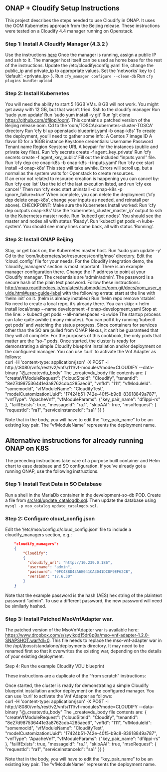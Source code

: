 ## ONAP + Cloudify Setup Instructions

This project describes the steps needed to use Cloudify in ONAP.  It uses the OOM Kubernetes approach from the Beijing release.  These instructions were tested on a Cloudify 4.4 manager running on Openstack.

### Step 1: Install A Cloudify Manager (4.3.2 )

Use the instructions [here](https://docs.cloudify.co/4.3.0/install_maintain/installation/)
Once the manager is running, assign a public IP and ssh to it.  The manager host itself can be used as home base for the rest of the instructions.
Update the /etc/cloudify/config.yaml file, change the public_ip and private_ip to appropriate values.  Set the ‘networks’ key to { ‘default’: <private_ip> }.
Run `cfy_manager configure --clean-db`
Run `cfy plugins bundle-upload`

### Step 2: Install Kubernetes
You will need the ability to start 5 16GB VMs.  8 GB will not work.  You might get away with 12 GB, but that wasn’t tried.
Ssh to the cloudify manager
Run ‘sudo yum update’
Run ‘sudo yum install -y git’
Run ‘git clone https://github.com/dfilppi/oom’.  This contains a patched version of the Beijing release oom.
Cd to the ‘oom/TOSCA/kubernetes-cluster-TOSCA’ directory
Run ‘cfy bl up openstack-blueprint.yaml -b onap-k8s’
To create the deployment, you’ll need to gather some info:
A Centos 7 image ID
A flavor ID for a 16GB instance
Keystone credentials:
Username
Password
Tenant name
Region
Keystone URL
A keypair for the instances (public and private key files).
Run ‘cfy secrets create -f <private key file> agent_key_private’
Run ‘cfy secrets create -f <public key file> agent_key_public’
Fill out the included “inputs.yaml” file.
Run ‘cfy dep cre onap-k8s -b onap-k8s -i inputs.yaml’
Run ‘cfy exe start install -d onap-k8s’
This step will take awhile.  Errors will scroll up, but a normal as the system waits for Openstack to create resources.  
If an error not related to resource creation is happening you can cancel by:
Run ‘cfy exe list’
Use the id of the last execution listed, and run ‘cfy exe cancel <execution id>’
Then run ‘cfy exec start uninstall -d onap-k8s -p ignore_failure=true’
When complete, you can delete the deployment (‘cfy dep delete onap-k8s’, change your inputs as needed, and reinstall per above).
CHECKPOINT: Make sure the Kubernetes Install worked:
Run ‘cfy dep outputs onap-k8s’
Use the ‘kubernetes_cluster_master_ip’ output to ssh to the Kubernetes master node.
Run ‘kubectl get nodes’.  You should see the master and nodes all with status ‘Ready’.
Run ‘kubectl get pods -n kube-system’.  You should see many lines come back, all with status ‘Running’.

### Step 3: Install ONAP Beijing
Stay, or get back on, the Kubernetes master host.
Run ‘sudo yum update -y’
Cd to the ‘oom/kubernetes/so/resources/config/mso’ directory.
Edit the ‘cloud_config’ file for your needs.  For the Cloudify integration demo, the ‘cloudify_managers’ section is most important.  There is an example manager configuration there.  Change the IP address to point at your Cloudify manager.  The credentials are ‘admin/admin’.  The password is a secure hash of the plain text password.
Follow these instructions: http://onap.readthedocs.io/en/latest/submodules/oom.git/docs/oom_user_guide.html#user-guide-label  with the following errata:
start at the line with ‘helm init’ on it. (helm is already installed)
Run ‘helm repo remove ‘stable’.  No need to create a local repo, it’s already there.
You can skip: > helm install local/onap --name development -f onap-development.yaml
Stop at the line: > kubectl get pods --all-namespaces -o=wide
The startup process can take quite awhile ( many minutes).  You can poll it by running ‘kubectl get pods’ and watching the status progress.  Since containers for services other than the SO are pulled from ONAP Nexus, it can’t be guaranteed that they will all complete.  For the purposes of this cookbook, the only pods that matter are the “so-” pods.
Once started, the cluster is ready for demonstrating a simple Cloudify blueprint installation and/or deployment on the configured manager.  You can use ‘curl’ to activate the Vnf Adapter as follows:  
curl -H 'content-type: application/json' -X POST -i http://<so ip>:8080/vnfs/rest/v2/vnfs/111/vf-modules?mode=CLOUDIFY --data-binary "@_createvdu_body"
The _createvdu_body file contents are: 
{ "createVfModuleRequest":
                 {"cloudSiteId": "Cloudify",
                 "tenantId": "8e27d987536441e3a8762cdb4285aec6",
                 "vnfId": "111",
                 "vfModuleId": "somemodid",
                 "vfModuleName": "CloudifyTest",
                 "modelCustomizationUuid": "17424b51-742e-40f5-b9c8-83918849a787",
                 "vnfType": "ApacheVnf",
                 "vfModuleParams":
                    {"key_pair_name": "dfilppi-rs"
                    },
                 "failIfExists": true,
                 "messageId": "ra.1",
                 "skipAAI": true,
                 "msoRequest": {
                 "requestId": "ra1",
                 "serviceInstanceId": "sa1"
                 }}
}

Note that in the body, you will have to edit the “key_pair_name” to be an existing key pair.  The “vfModuleName” represents the deployment name.


## Alternative instructions for already running ONAP on K8S

The preceding instructions take care of a purpose built container and Helm chart to ease database and SO configuration.  If you’ve already got a running ONAP, use the following instructions.

### Step 1: Install Test Data in SO Database
Run a shell in the MariaDb container in the development-so-db POD.  Create a file from [src/sql/update_catalogdb.sql]().  Then update the database using `mysql -p mso_catalog update_catalogdb.sql`.


### Step 2: Configure cloud_config.json

Edit the ‘/etc/mso/config.d/cloud_config.json’ file to include a cloudify_managers section, e.g.:

```json
    "cloudify_managers":
    {
        "Cloudify":
        {
          "cloudify_url": "http://10.239.0.186",
          "username": "admin",
          "password": "0FC48BD43A6E041CA3041DC8F9EF62CB",
          "version": "17.6.30"
        }
    }
```

Note that the example password is the hash (AES) hex string of the plaintext password “admin”.  To use a different password, the new password will need be similarly hashed.

### Step 3: Install Patched MsoVnfAdapter war.

The patched version of the MsoVnfAdapter war is available here:  https://www.dropbox.com/s/syyikqd15dr8p8a/mso-vnf-adapter-1.2.0-SNAPSHOT.war?dl=0.  This file needs to replace the mso-vnf-adapter war in the /opt/jboss/standalone/deployments directory.  It may need to be renamed first so that it overwrites the existing war, depending on the details of your existing deployment.

Step 4: Run the example Cloudify VDU blueprint

These instructions are a duplicate of the “from scratch”  instructions:

Once started, the cluster is ready for demonstrating a simple Cloudify blueprint installation and/or deployment on the configured manager.  You can use ‘curl’ to activate the Vnf Adapter as follows:  
curl -H 'content-type: application/json' -X POST -i http://<so ip>:8080/vnfs/rest/v2/vnfs/111/vf-modules?mode=CLOUDIFY --data-binary "@_createvdu_body"
The _createvdu_body file contents are: 
{ "createVfModuleRequest":
                 {"cloudSiteId": "Cloudify",
                 "tenantId": "8e27d987536441e3a8762cdb4285aec6",
                 "vnfId": "111",
                 "vfModuleId": "somemodid",
                 "vfModuleName": "CloudifyTest",
                 "modelCustomizationUuid": "17424b51-742e-40f5-b9c8-83918849a787",
                 "vnfType": "ApacheVnf",
                 "vfModuleParams":
                    {"key_pair_name": "dfilppi-rs"
                    },
                 "failIfExists": true,
                 "messageId": "ra.1",
                 "skipAAI": true,
                 "msoRequest": {
                 "requestId": "ra1",
                 "serviceInstanceId": "sa1"
                 }}
}

Note that in the body, you will have to edit the “key_pair_name” to be an existing key pair.  The “vfModuleName” represents the deployment name.




